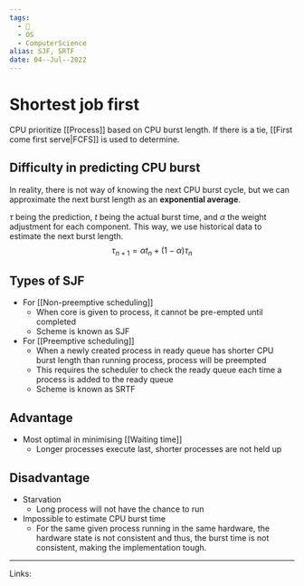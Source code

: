 ```yaml
---
tags:
  - 🌱
  - OS
  - ComputerScience 
alias: SJF, SRTF
date: 04--Jul--2022
---
```


# Shortest job first

CPU prioritize [[Process]] based on CPU burst length. If there is a tie, [[First come first serve|FCFS]] is used to determine.

## Difficulty in predicting CPU burst
In reality, there is not way of knowing the next CPU burst cycle, but we can approximate the next burst length as an **exponential average**.

$\tau$ being the prediction, $t$ being the actual burst time, and $\alpha$ the weight adjustment for each component. This way, we use historical data to estimate the next burst length.
$$\tau_{n+1} = \alpha t_n + (1-\alpha) \tau_n$$

## Types of SJF
- For [[Non-preemptive scheduling]]
    - When core is given to process, it cannot be pre-empted until completed
    - Scheme is known as SJF
- For [[Preemptive scheduling]]
    - When a newly created process in ready queue has shorter CPU burst length than running process, process will be preempted
    - This requires the scheduler to check the ready queue each time a process is added to the ready queue
    - Scheme is known as SRTF

## Advantage
- Most optimal in minimising [[Waiting time]]
    - Longer processes execute last, shorter processes are not held up

## Disadvantage
- Starvation
    - Long process will not have the chance to run
- Impossible to estimate CPU burst time
    - For the same given process running in the same hardware, the hardware state is not consistent and thus, the burst time is not consistent, making the implementation tough.

---
Links: 